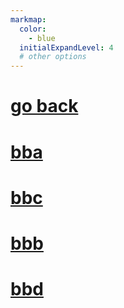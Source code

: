 ```yaml
---
markmap:
  color:
    - blue
  initialExpandLevel: 4
  # other options
---
```


# [go back](../index.html)
# [bba](bba/index.html)
# [bbc](bbc/index.html)
# [bbb](bbb/index.html)
# [bbd](bbd/index.html)
